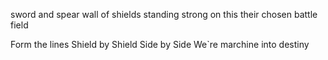 sword and spear
wall of shields
standing strong
on this their chosen battle field 

Form the lines
Shield by Shield
Side by Side
We`re marchine into destiny
